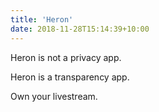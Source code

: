 ```yaml
---
title: 'Heron'
date: 2018-11-28T15:14:39+10:00
---
```


Heron is not a privacy app.

Heron is a transparency app.

Own your livestream.

